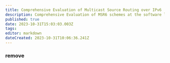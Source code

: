 ```yaml
---
title: Comprehensive Evaluation of Multicast Source Routing over IPv6
description: Comprehensive Evaluation of MSR6 schemes at the software level and the hardware level.
published: true
date: 2023-10-31T15:03:03.003Z
tags: 
editor: markdown
dateCreated: 2023-10-31T10:06:36.241Z
---
```


### remove
